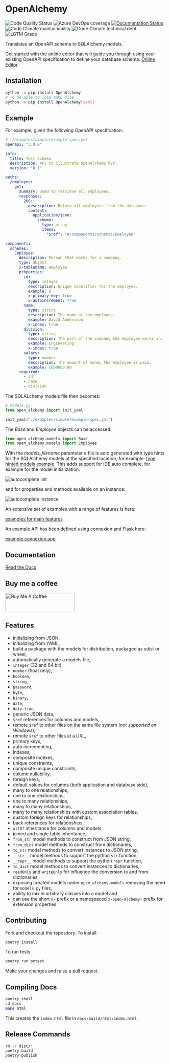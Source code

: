 # OpenAlchemy

![Code Quality Status](https://github.com/jdkandersson/OpenAlchemy/workflows/Code%20quality%20checks/badge.svg)
![Azure DevOps coverage](https://img.shields.io/azure-devops/coverage/anderssonpublic/anderssonpublic/1)
[![Documentation Status](https://readthedocs.org/projects/openapi-sqlalchemy/badge/?version=latest)](https://openapi-sqlalchemy.readthedocs.io/en/latest/?badge=latest)
![Code Climate maintainability](https://img.shields.io/codeclimate/maintainability/jdkandersson/OpenAlchemy)
![Code Climate technical debt](https://img.shields.io/codeclimate/tech-debt/jdkandersson/OpenAlchemy)
![LGTM Grade](https://img.shields.io/lgtm/grade/python/github/jdkandersson/OpenAlchemy)

Translates an OpenAPI schema to SQLAlchemy models.

Get started with the online editor that will guide you through using your
existing OpenAPI specification to define your database schema:
[Online Editor](https://editor.openalchemy.io)

## Installation

```bash
python -m pip install OpenAlchemy
# To be able to load YAML file
python -m pip install OpenAlchemy[yaml]
```

## Example

For example, given the following OpenAPI specification:

```yaml
# ./examples/simple/example-spec.yml
openapi: "3.0.0"

info:
  title: Test Schema
  description: API to illustrate OpenAlchemy MVP.
  version: "0.1"

paths:
  /employee:
    get:
      summary: Used to retrieve all employees.
      responses:
        200:
          description: Return all employees from the database.
          content:
            application/json:
              schema:
                type: array
                items:
                  "$ref": "#/components/schemas/Employee"

components:
  schemas:
    Employee:
      description: Person that works for a company.
      type: object
      x-tablename: employee
      properties:
        id:
          type: integer
          description: Unique identifier for the employee.
          example: 0
          x-primary-key: true
          x-autoincrement: true
        name:
          type: string
          description: The name of the employee.
          example: David Andersson
          x-index: true
        division:
          type: string
          description: The part of the company the employee works in.
          example: Engineering
          x-index: true
        salary:
          type: number
          description: The amount of money the employee is paid.
          example: 1000000.00
      required:
        - id
        - name
        - division
```

The SQLALchemy models file then becomes:

```python
# models.py
from open_alchemy import init_yaml

init_yaml("./examples/simple/example-spec.yml")
```

The _Base_ and _Employee_ objects can be accessed:

```python
from open_alchemy.models import Base
from open_alchemy.models import Employee
```

With the _models_filename_ parameter a file is auto generated with type hints
for the SQLAlchemy models at the specified location, for example:
[type hinted models example](examples/simple/models_auto.py). This adds support
for IDE auto complete, for example for the model initialization:

![autocomplete init](examples/simple/models_autocomplete_init.png)

and for properties and methods available on an instance:

![autocomplete instance](examples/simple/models_autocomplete_instance.png)

An extensive set of examples with a range of features is here:

[examples for main features](examples)

An example API has been defined using connexion and Flask here:

[example connexion app](examples/app)

## Documentation

[Read the Docs](https://openapi-sqlalchemy.readthedocs.io/en/latest/)

## Buy me a coffee

<a href="https://www.buymeacoffee.com/jdkandersson" target="_blank">
  <img
       src="https://cdn.buymeacoffee.com/buttons/v2/default-yellow.png"
       alt="Buy Me A Coffee"
       style="height: 60px !important;width: 217px !important;" >
</a>

## Features

- initializing from JSON,
- initializing from YAML,
- build a package with the models for distribution, packaged as sdist or wheel,
- automatically generate a models file,
- `integer` (32 and 64 bit),
- `number` (float only),
- `boolean`,
- `string`,
- `password`,
- `byte`,
- `binary`,
- `date`,
- `date-time`,
- generic JSON data,
- `$ref` references for columns and models,
- remote `$ref` to other files on the same file system
  (_not supported on Windows_),
- remote `$ref` to other files at a URL,
- primary keys,
- auto incrementing,
- indexes,
- composite indexes,
- unique constraints,
- composite unique constraints,
- column nullability,
- foreign keys,
- default values for columns (both application and database side),
- many to one relationships,
- one to one relationships,
- one to many relationships,
- many to many relationships,
- many to many relationships with custom association tables,
- custom foreign keys for relationships,
- back references for relationships,
- `allOf` inheritance for columns and models,
- joined and single table inheritance,
- `from_str` model methods to construct from JSON string,
- `from_dict` model methods to construct from dictionaries,
- `to_str` model methods to convert instances to JSON string,
- `__str__` model methods to support the python `str` function,
- `__repr__` model methods to support the python `repr` function,
- `to_dict` model methods to convert instances to dictionaries,
- `readOnly` and `writeOnly` for influence the conversion to and from
  dictionaries,
- exposing created models under `open_alchemy.models` removing the need for
  `models.py` files,
- ability to mix in arbitrary classes into a model and
- can use the short `x-` prefix or a namespaced `x-open-alchemy-` prefix for
  extension properties.

## Contributing

Fork and checkout the repository. To install:

```bash
poetry install
```

To run tests:

```bash
poetry run pytest
```

Make your changes and raise a pull request.

## Compiling Docs

```bash
poetry shell
cd docs
make html
```

This creates the `index.html` file in `docs/build/html/index.html`.

## Release Commands

```bash
rm -r dist/*
poetry build
poetry publish
```
